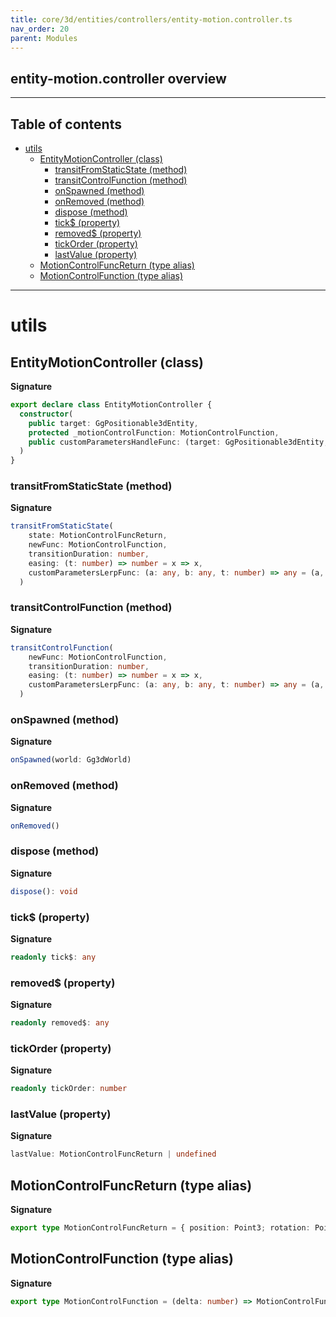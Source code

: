 ```yaml
---
title: core/3d/entities/controllers/entity-motion.controller.ts
nav_order: 20
parent: Modules
---
```


## entity-motion.controller overview

---

<h2 class="text-delta">Table of contents</h2>

- [utils](#utils)
  - [EntityMotionController (class)](#entitymotioncontroller-class)
    - [transitFromStaticState (method)](#transitfromstaticstate-method)
    - [transitControlFunction (method)](#transitcontrolfunction-method)
    - [onSpawned (method)](#onspawned-method)
    - [onRemoved (method)](#onremoved-method)
    - [dispose (method)](#dispose-method)
    - [tick$ (property)](#tick-property)
    - [removed$ (property)](#removed-property)
    - [tickOrder (property)](#tickorder-property)
    - [lastValue (property)](#lastvalue-property)
  - [MotionControlFuncReturn (type alias)](#motioncontrolfuncreturn-type-alias)
  - [MotionControlFunction (type alias)](#motioncontrolfunction-type-alias)

---

# utils

## EntityMotionController (class)

**Signature**

```ts
export declare class EntityMotionController {
  constructor(
    public target: GgPositionable3dEntity,
    protected _motionControlFunction: MotionControlFunction,
    public customParametersHandleFunc: (target: GgPositionable3dEntity, params: any) => void = () => {}
  )
}
```

### transitFromStaticState (method)

**Signature**

```ts
transitFromStaticState(
    state: MotionControlFuncReturn,
    newFunc: MotionControlFunction,
    transitionDuration: number,
    easing: (t: number) => number = x => x,
    customParametersLerpFunc: (a: any, b: any, t: number) => any = (a, b, t) => b,
  )
```

### transitControlFunction (method)

**Signature**

```ts
transitControlFunction(
    newFunc: MotionControlFunction,
    transitionDuration: number,
    easing: (t: number) => number = x => x,
    customParametersLerpFunc: (a: any, b: any, t: number) => any = (a, b, t) => b,
  )
```

### onSpawned (method)

**Signature**

```ts
onSpawned(world: Gg3dWorld)
```

### onRemoved (method)

**Signature**

```ts
onRemoved()
```

### dispose (method)

**Signature**

```ts
dispose(): void
```

### tick$ (property)

**Signature**

```ts
readonly tick$: any
```

### removed$ (property)

**Signature**

```ts
readonly removed$: any
```

### tickOrder (property)

**Signature**

```ts
readonly tickOrder: number
```

### lastValue (property)

**Signature**

```ts
lastValue: MotionControlFuncReturn | undefined
```

## MotionControlFuncReturn (type alias)

**Signature**

```ts
export type MotionControlFuncReturn = { position: Point3; rotation: Point4; customParameters: { [key: string]: any } }
```

## MotionControlFunction (type alias)

**Signature**

```ts
export type MotionControlFunction = (delta: number) => MotionControlFuncReturn
```
